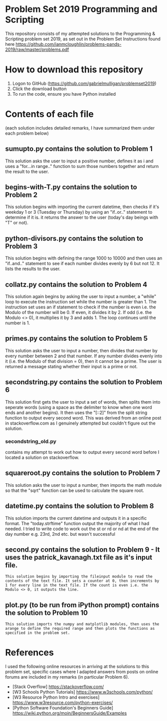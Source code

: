 # Problem Set 2019        Programming and Scripting
This repository consists of my attempted solutions to the Programming & Scripting problem set 2019, as set out in the Problem Set Instructions found here https://github.com/ianmcloughlin/problems-pands-2019/raw/master/problems.pdf

# How to download this repository
1. Logon to GitHub (https://github.com/gabrielmulligan/problemset2019)
2. Click the download button
3. To run the code, ensure you have Python installed

# Contents of each file

(each solution includes detailed remarks, I have summarized them under each problem below)

## sumupto.py contains the solution to Problem 1
This solution asks the user to input a positive number, defines it as i and uses a "for...in range.." function to sum those numbers together and return the result to the user.

## begins-with-T.py contains the solution to Problem 2
This solution begins with importing the current datetime, then checks if it's weekday 1 or 3 (Tuesday or Thursday) by using an "if..or.." statement to determine if it is. it returns the answer to the user (today's day beings with "T" or not).

## python-divisors.py contains the solution to Problem 3
This solution begins with defining the range 1000 to 10000 and then uses an "if..and.." statement to see if each number divides evenly by 6 but not 12. It lists the results to the user.

## collatz.py contains the solution to Problem 4
This solution again begins by asking the user to input a number, a "while" loop to execute the instruction set while the number is greater than 1. The instruction set uses an if statement to check if the number is even i.e. the Modulo of the number will be 0. If even, it divides it by 2. If odd (i.e. the Modulo <> 0), it multiplies it by 3 and adds 1. The loop continues until the number is 1.

## primes.py contains the solution to Problem 5
This solution asks the user to input a number, then divides that number by every number between 2 and that number. If any number divides evenly into it (i.e. the Modulo of that division = 0), then it cannot be a prime. The user is returned a message stating whether their input is a prime or not.

## secondstring.py contains the solution to Problem 6
This solution first gets the user to input a set of words, then splits them into seperate words (using a space as the delimiter to know when one word ends and another begins). It then uses the "[::2]" from the split string function to output every second word. This was derived from an online post in stackoverflow.com as I genuinely attempted but couldn't figure out the solution.

### secondstring_old.py 
contains my attempt to work out how to output every second word before I located a solution on stackoverflow.

## squareroot.py contains the solution to Problem 7
This solution asks the user to input a number, then imports the math module so that the "sqrt" function can be used to calculate the square root.

## datetime.py contains the solution to Problem 8
This solution imports the current datetime and outputs it in a specific format. The "today.strftime" function output the majority of what I had needed. I tried to write code to work out the st or rd or nd at the end of the day number e.g. 23rd, 2nd etc. but wasn't successful

## second.py contains the solution to Problem 9 - It uses the patrick_kavanagh.txt file as it's input file.
    This solution begins by importing the fileinput module to read the contents of the text file. It sets a counter at 0, then increments by 1 for every line in the text file. If the count is even i.e. the Modulo <> 0, it outputs the line.

## plot.py (to be run from iPython prompt) contains the solution to Problem 10
    This solution imports the numpy and matplotlib modules, then uses the arange to define the required range and then plots the functions as specified in the problem set.

# References
I used the following online resources in arriving at the solutions to this problem set, specific cases where I adapted answers from posts on online forums are included in my remarks (in particular Problem 6).

* [Stack Overflow] https://stackoverflow.com/
* [W3 Schools Python Tutorials] https://www.w3schools.com/python/
* [W3 Resource Python Intro and exercises] https://www.w3resource.com/python-exercises/
* [Python Software Foundation's Beginners Guide] https://wiki.python.org/moin/BeginnersGuide/Examples

